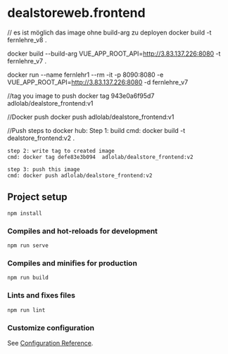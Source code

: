 # dealstoreweb.frontend


// es ist möglich das image ohne build-arg zu deployen
docker build  -t fernlehre_v8 .

docker build --build-arg VUE_APP_ROOT_API=http://3.83.137.226:8080  -t fernlehre_v7 .

docker run --name fernlehr1 --rm -it  -p 8090:8080  -e VUE_APP_ROOT_API=http://3.83.137.226:8080 -d fernlehre_v7

//tag you image to push
docker tag 943e0a6f95d7 adlolab/dealstore_frontend:v1

//Docker push
docker push adlolab/dealstore_frontend:v1

//Push steps to docker hub:
    Step 1: build
    cmd: docker build  -t dealstore_frontend:v2 .

    step 2: write tag to created image 
    cmd: docker tag defe83e3b094  adlolab/dealstore_frontend:v2
    
    step 3: push this image
    cmd: docker push adlolab/dealstore_frontend:v2
	
## Project setup
```
npm install
```

### Compiles and hot-reloads for development
```
npm run serve
```

### Compiles and minifies for production
```
npm run build
```

### Lints and fixes files
```
npm run lint
```

### Customize configuration
See [Configuration Reference](https://cli.vuejs.org/config/).


